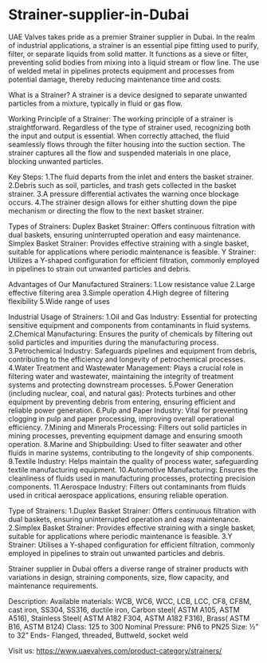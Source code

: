 # Strainer-supplier-in-Dubai
UAE Valves takes pride as a premier Strainer supplier in Dubai. In the realm of industrial applications, a strainer is an essential pipe fitting used to purify, filter, or separate liquids from solid matter. It functions as a sieve or filter, preventing solid bodies from mixing into a liquid stream or flow line. The use of welded metal in pipelines protects equipment and processes from potential damage, thereby reducing maintenance time and costs.

What is a Strainer?
A strainer is a device designed to separate unwanted particles from a mixture, typically in fluid or gas flow.

Working Principle of a Strainer:
The working principle of a strainer is straightforward. Regardless of the type of strainer used, recognizing both the input and output is essential. When correctly attached, the fluid seamlessly flows through the filter housing into the suction section. The strainer captures all the flow and suspended materials in one place, blocking unwanted particles.

Key Steps:
1.The fluid departs from the inlet and enters the basket strainer.
2.Debris such as soil, particles, and trash gets collected in the basket strainer.
3.A pressure differential activates the warning once blockage occurs.
4.The strainer design allows for either shutting down the pipe mechanism or directing the flow to the next basket strainer.

Types of Strainers:
Duplex Basket Strainer: Offers continuous filtration with dual baskets, ensuring uninterrupted operation and easy maintenance.
Simplex Basket Strainer: Provides effective straining with a single basket, suitable for applications where periodic maintenance is feasible.
Y Strainer: Utilizes a Y-shaped configuration for efficient filtration, commonly employed in pipelines to strain out unwanted particles and debris.

Advantages of Our Manufactured Strainers:
1.Low resistance value
2.Large effective filtering area
3.Simple operation
4.High degree of filtering flexibility
5.Wide range of uses

Industrial Usage of Strainers:
1.Oil and Gas Industry: Essential for protecting sensitive equipment and components from contaminants in fluid systems.
2.Chemical Manufacturing: Ensures the purity of chemicals by filtering out solid particles and impurities during the manufacturing process.
3.Petrochemical Industry: Safeguards pipelines and equipment from debris, contributing to the efficiency and longevity of petrochemical processes.
4.Water Treatment and Wastewater Management: Plays a crucial role in filtering water and wastewater, maintaining the integrity of treatment systems and protecting downstream processes.
5.Power Generation (including nuclear, coal, and natural gas): Protects turbines and other equipment by preventing debris from entering, ensuring efficient and reliable power generation.
6.Pulp and Paper Industry: Vital for preventing clogging in pulp and paper processing, improving overall operational efficiency.
7.Mining and Minerals Processing: Filters out solid particles in mining processes, preventing equipment damage and ensuring smooth operation.
8.Marine and Shipbuilding: Used to filter seawater and other fluids in marine systems, contributing to the longevity of ship components.
9.Textile Industry: Helps maintain the quality of process water, safeguarding textile manufacturing equipment.
10.Automotive Manufacturing: Ensures the cleanliness of fluids used in manufacturing processes, protecting precision components.
11.Aerospace Industry: Filters out contaminants from fluids used in critical aerospace applications, ensuring reliable operation.

Type of Strainers:
1.Duplex Basket Strainer: Offers continuous filtration with dual baskets, ensuring uninterrupted operation and easy maintenance.
2.Simplex Basket Strainer: Provides effective straining with a single basket, suitable for applications where periodic maintenance is feasible.
3.Y Strainer: Utilises a Y-shaped configuration for efficient filtration, commonly employed in pipelines to strain out unwanted particles and debris.

Strainer supplier in Dubai offers a diverse range of strainer products with variations in design, straining components, size, flow capacity, and maintenance requirements.

Description:
Available materials: WCB, WC6, WCC, LCB, LCC, CF8, CF8M, cast iron, SS304, SS316, ductile iron, Carbon steel( ASTM A105, ASTM A516), Stainless Steel( ASTM A182 F304, ASTM A182 F316), Brass( ASTM B16, ASTM B124)
Class: 125 to 300
Nominal Pressure: PN6 to PN25
Size: ½” to 32”
Ends- Flanged, threaded, Buttweld, socket weld

Visit us: https://www.uaevalves.com/product-category/strainers/
